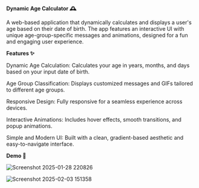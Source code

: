 
**Dynamic Age Calculator 🕰️**


A web-based application that dynamically calculates and displays a user's age based on their date of birth. The app features an interactive UI with unique age-group-specific messages and animations, designed for a fun and engaging user experience.



**Features ✨**


Dynamic Age Calculation: Calculates your age in years, months, and days based on your input date of birth.

Age Group Classification: Displays customized messages and GIFs tailored to different age groups.

Responsive Design: Fully responsive for a seamless experience across devices.

Interactive Animations: Includes hover effects, smooth transitions, and popup animations.

Simple and Modern UI: Built with a clean, gradient-based aesthetic and easy-to-navigate interface.



**Demo 🎥**


![Screenshot 2025-01-28 220826](https://github.com/user-attachments/assets/7157e313-47f8-46da-8739-daccf521cdc7)


![Screenshot 2025-02-03 151358](https://github.com/user-attachments/assets/fedf4acb-fc87-4025-8167-c876a8f5812f)








